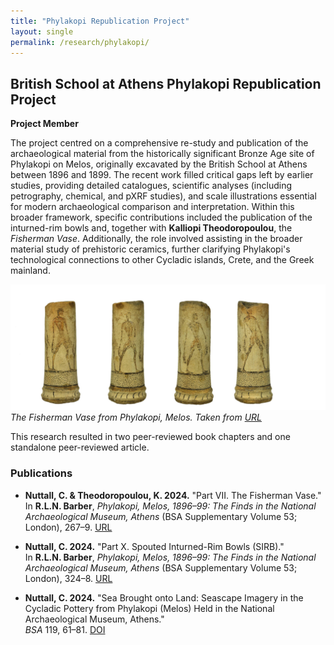 ```yaml
---
title: "Phylakopi Republication Project"
layout: single
permalink: /research/phylakopi/
---
```


## British School at Athens Phylakopi Republication Project  
**Project Member**  

The project centred on a comprehensive re-study and publication of the archaeological material from the historically significant Bronze Age site of Phylakopi on Melos, originally excavated by the British School at Athens between 1896 and 1899. The recent work filled critical gaps left by earlier studies, providing detailed catalogues, scientific analyses (including petrography, chemical, and pXRF studies), and scale illustrations essential for modern archaeological comparison and interpretation. Within this broader framework, specific contributions included the publication of the inturned-rim bowls and, together with **Kalliopi Theodoropoulou**, the *Fisherman Vase*. Additionally, the role involved assisting in the broader material study of prehistoric ceramics, further clarifying Phylakopi's technological connections to other Cycladic islands, Crete, and the Greek mainland.

![The Fisherman Vase](/assets/fisherman_vase.jpg)
*The Fisherman Vase from Phylakopi, Melos. Taken from [URL](https://www.namuseum.gr/en/monthly_artefact/the-return-of-the-fishermen/)*





This research resulted in two peer-reviewed book chapters and one standalone peer-reviewed article.

### Publications  

- **Nuttall, C. & Theodoropoulou, K. 2024.** "Part VII. The Fisherman Vase."  
  In **R.L.N. Barber**, *Phylakopi, Melos, 1896–99: The Finds in the National Archaeological Museum, Athens* (BSA Supplementary Volume 53; London), 267–9. [URL](https://www.pen-and-sword.co.uk/Phylakopi-Melos-189699-The-Finds-in-the-National-Archaeological-Museum-Athens-Hardback/p/50844)  

- **Nuttall, C. 2024.** "Part X. Spouted Inturned-Rim Bowls (SIRB)."  
  In **R.L.N. Barber**, *Phylakopi, Melos, 1896–99: The Finds in the National Archaeological Museum, Athens* (BSA Supplementary Volume 53; London), 324–8. [URL](https://www.pen-and-sword.co.uk/Phylakopi-Melos-189699-The-Finds-in-the-National-Archaeological-Museum-Athens-Hardback/p/50844)  

- **Nuttall, C. 2024.** "Sea Brought onto Land: Seascape Imagery in the Cycladic Pottery from Phylakopi (Melos) Held in the National Archaeological Museum, Athens."  
  *BSA* 119, 61–81. [DOI](https://doi.org/10.1017/S0068245424000017)  
